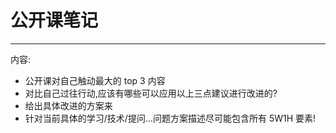 # 公开课笔记
--------------
内容:
* 公开课对自己触动最大的 top 3 内容
* 对比自己过往行动,应该有哪些可以应用以上三点建议进行改进的?
* 给出具体改进的方案来
* 针对当前具体的学习/技术/提问...问题方案描述尽可能包含所有 5W1H 要素!